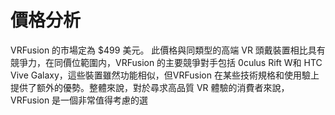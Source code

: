 # 價格分析
VRFusion 的市場定為 $499 美元。
此價格與同類型的高端 VR 頭戴裝置相比具有競爭力，在同價位範圍内，VRFusion 的主要競爭對手包括 0culus Rift W和 HTC Vive Galaxy，這些裝置雖然功能相似，但VRFusion 在某些技術規格和使用驗上提供了额外的優勢。整體來說，對於尋求高品質 VR 體驗的消費者來說，VRFusion 是一個非常值得考慮的選
